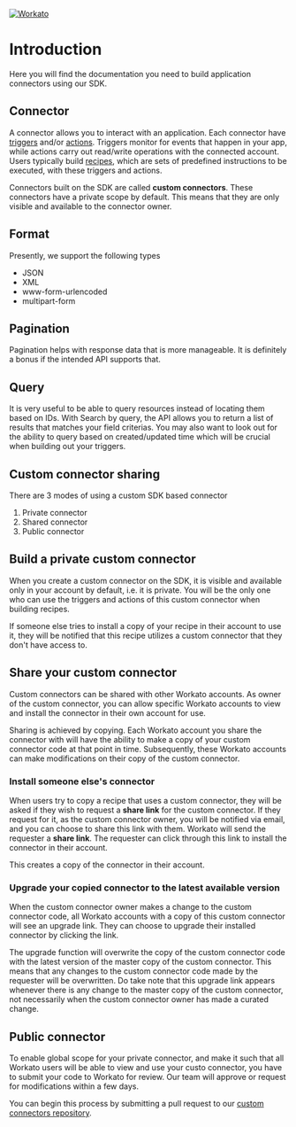 [![Workato](/assets/images/workato_developer_program.png)](https://www.workato.com)

# Introduction

Here you will find the documentation you need to build application connectors using our SDK.

## Connector

A connector allows you to interact with an application. Each connector have [triggers](/recipes/triggers.md) and/or [actions](/recipes/actions.md). Triggers monitor for events that happen in your app, while actions carry out read/write operations with the connected account. Users typically build [recipes](/workato-concepts.md#recipes), which are sets of predefined instructions to be executed, with these triggers and actions.

Connectors built on the SDK are called **custom connectors**. These connectors have a private scope by default. This means that they are only visible and available to the connector owner.

## Format

Presently, we support the following types
  - JSON
  - XML
  - www-form-urlencoded
  - multipart-form

## Pagination

Pagination helps with response data that is more manageable. It is definitely a bonus if the intended API supports that.

## Query

It is very useful to be able to query resources instead of locating them based on IDs. With Search by query, the API allows you to return a list of results that matches your field criterias. You may also want to look out for the ability to query based on created/updated time which will be crucial when building out your triggers.

## Custom connector sharing

There are 3 modes of using a custom SDK based connector

1. Private connector
2. Shared connector 
3. Public connector

## Build a private custom connector
When you create a custom connector on the SDK, it is visible and available only in your account by default, i.e. it is private. You will be the only one who can use the triggers and actions of this custom connector when building recipes.

If someone else tries to install a copy of your recipe in their account to use it, they will be notified that this recipe utilizes a custom connector that they don't have access to.

## Share your custom connector
Custom connectors can be shared with other Workato accounts. As owner of the custom connector, you can allow specific Workato accounts to view and install the connector in their own account for use.

Sharing is achieved by copying. Each Workato account you share the connector with will have the ability to make a copy of your custom connector code at that point in time. Subsequently, these Workato accounts can make modifications on their copy of the custom connector.

### Install someone else's connector
When users try to copy a recipe that uses a custom connector, they will be asked if they wish to request a **share link** for the custom connector. If they request for it, as the custom connector owner, you will be notified via email, and you can choose to share this link with them. Workato will send the requester a **share link**. The requester can click through this link to install the connector in their account. 

This creates a copy of the connector in their account.

### Upgrade your copied connector to the latest available version
When the custom connector owner makes a change to the custom connector code, all Workato accounts with a copy of this custom connector will see an upgrade link. They can choose to upgrade their installed connector by clicking the link.

The upgrade function will overwrite the copy of the custom connector code with the latest version of the master copy of the custom connector. This means that any changes to the custom connector code made by the requester will be overwritten. Do take note that this upgrade link appears whenever there is any change to the master copy of the custom connector, not necessarily when the custom connector owner has made a curated change.

## Public connector
To enable global scope for your private connector, and make it such that all Workato users will be able to view and use your custo connector, you have to submit your code to Workato for review. Our team will approve or request for modifications within a few days.

You can begin this process by submitting a pull request to our [custom connectors repository](https://github.com/workato/connector_sdk).
